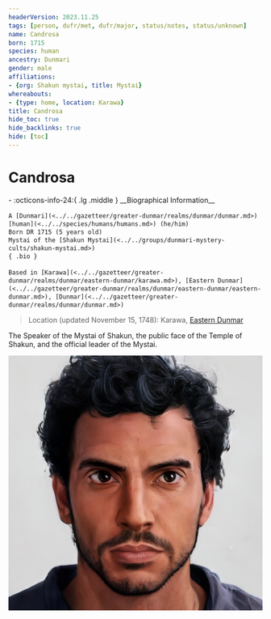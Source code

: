 ```yaml
---
headerVersion: 2023.11.25
tags: [person, dufr/met, dufr/major, status/notes, status/unknown]
name: Candrosa
born: 1715
species: human
ancestry: Dunmari
gender: male
affiliations:
- {org: Shakun mystai, title: Mystai}
whereabouts:
- {type: home, location: Karawa}
title: Candrosa
hide_toc: true
hide_backlinks: true
hide: [toc]
---
```

# Candrosa
<div class="grid cards ext-narrow-margin ext-one-column" markdown>
- :octicons-info-24:{ .lg .middle } __Biographical Information__

    A [Dunmari](<../../gazetteer/greater-dunmar/realms/dunmar/dunmar.md>) [human](<../../species/humans/humans.md>) (he/him)  
    Born DR 1715 (5 years old)  
    Mystai of the [Shakun Mystai](<../../groups/dunmari-mystery-cults/shakun-mystai.md>)  
    { .bio }

    Based in [Karawa](<../../gazetteer/greater-dunmar/realms/dunmar/eastern-dunmar/karawa.md>), [Eastern Dunmar](<../../gazetteer/greater-dunmar/realms/dunmar/eastern-dunmar/eastern-dunmar.md>), [Dunmar](<../../gazetteer/greater-dunmar/realms/dunmar/dunmar.md>)
</div>


>Location (updated November 15, 1748): Karawa, [Eastern Dunmar](<../../gazetteer/greater-dunmar/realms/dunmar/eastern-dunmar/eastern-dunmar.md>)

The Speaker of the Mystai of Shakun, the public face of the Temple of Shakun, and the official leader of the Mystai.

![Candrosa Portrait](../../assets/candrosa-portrait.png)
